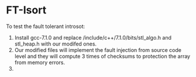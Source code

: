 # FT-Isort
To test the fault tolerant introsot:

1. Install gcc-7.1.0 and replace /include/c++/7.1.0/bits/stl_algo.h and stl_heap.h with our modifed ones.
2. Our modified files will implement the fault injection from source code level and they will compute 3 times of
checksums to protection the array from memory errors.
3. 
